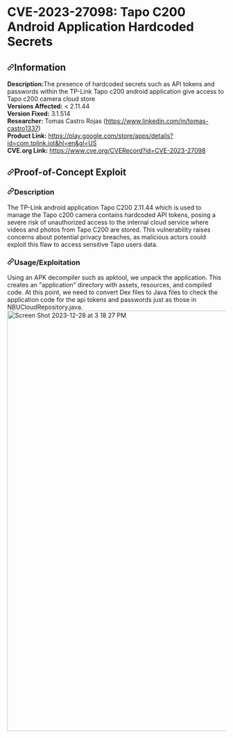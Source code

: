 
<h1>CVE-2023-27098: Tapo C200 Android Application Hardcoded Secrets</h1>
<h2 tabindex="-1" dir="auto"><a id="user-content-information" class="anchor" aria-hidden="true" tabindex="-1" href="#information"><svg class="octicon octicon-link" viewBox="0 0 16 16" version="1.1" width="16" height="16" aria-hidden="true"><path d="m7.775 3.275 1.25-1.25a3.5 3.5 0 1 1 4.95 4.95l-2.5 2.5a3.5 3.5 0 0 1-4.95 0 .751.751 0 0 1 .018-1.042.751.751 0 0 1 1.042-.018 1.998 1.998 0 0 0 2.83 0l2.5-2.5a2.002 2.002 0 0 0-2.83-2.83l-1.25 1.25a.751.751 0 0 1-1.042-.018.751.751 0 0 1-.018-1.042Zm-4.69 9.64a1.998 1.998 0 0 0 2.83 0l1.25-1.25a.751.751 0 0 1 1.042.018.751.751 0 0 1 .018 1.042l-1.25 1.25a3.5 3.5 0 1 1-4.95-4.95l2.5-2.5a3.5 3.5 0 0 1 4.95 0 .751.751 0 0 1-.018 1.042.751.751 0 0 1-1.042.018 1.998 1.998 0 0 0-2.83 0l-2.5 2.5a1.998 1.998 0 0 0 0 2.83Z"></path></svg></a>Information</h2>
<p dir="auto"><strong>Description:</strong>The presence of hardcoded secrets such as API tokens and passwords within the TP-Link Tapo c200 android application give access to Tapo c200 camera cloud store <br>
<strong>Versions Affected:</strong> &lt; 2.11.44 <br>
<strong>Version Fixed:</strong> 3.1.514  <br>
<strong>Researcher:</strong> Tomas Castro Rojas (<a href="https://www.linkedin.com/in/tomas-castro1337/" rel="nofollow">https://www.linkedin.com/in/tomas-castro1337</a>)<br>
<strong>Product Link:</strong> <a href="https://play.google.com/store/apps/details?id=com.tplink.iot&hl=en&gl=US" rel="nofollow">https://play.google.com/store/apps/details?id=com.tplink.iot&hl=en&gl=US</a><br>
<strong>CVE.org Link:</strong> <a href="https://www.cve.org/CVERecord?id=CVE-2023-27098" rel="nofollow">https://www.cve.org/CVERecord?id=CVE-2023-27098</a></p>
<h2 tabindex="-1" dir="auto"><a id="user-content-proof-of-concept-exploit" class="anchor" aria-hidden="true" tabindex="-1" href="#proof-of-concept-exploit"><svg class="octicon octicon-link" viewBox="0 0 16 16" version="1.1" width="16" height="16" aria-hidden="true"><path d="m7.775 3.275 1.25-1.25a3.5 3.5 0 1 1 4.95 4.95l-2.5 2.5a3.5 3.5 0 0 1-4.95 0 .751.751 0 0 1 .018-1.042.751.751 0 0 1 1.042-.018 1.998 1.998 0 0 0 2.83 0l2.5-2.5a2.002 2.002 0 0 0-2.83-2.83l-1.25 1.25a.751.751 0 0 1-1.042-.018.751.751 0 0 1-.018-1.042Zm-4.69 9.64a1.998 1.998 0 0 0 2.83 0l1.25-1.25a.751.751 0 0 1 1.042.018.751.751 0 0 1 .018 1.042l-1.25 1.25a3.5 3.5 0 1 1-4.95-4.95l2.5-2.5a3.5 3.5 0 0 1 4.95 0 .751.751 0 0 1-.018 1.042.751.751 0 0 1-1.042.018 1.998 1.998 0 0 0-2.83 0l-2.5 2.5a1.998 1.998 0 0 0 0 2.83Z"></path></svg></a>Proof-of-Concept Exploit</h2>
<h3 tabindex="-1" dir="auto"><a id="user-content-description" class="anchor" aria-hidden="true" tabindex="-1" href="#description"><svg class="octicon octicon-link" viewBox="0 0 16 16" version="1.1" width="16" height="16" aria-hidden="true"><path d="m7.775 3.275 1.25-1.25a3.5 3.5 0 1 1 4.95 4.95l-2.5 2.5a3.5 3.5 0 0 1-4.95 0 .751.751 0 0 1 .018-1.042.751.751 0 0 1 1.042-.018 1.998 1.998 0 0 0 2.83 0l2.5-2.5a2.002 2.002 0 0 0-2.83-2.83l-1.25 1.25a.751.751 0 0 1-1.042-.018.751.751 0 0 1-.018-1.042Zm-4.69 9.64a1.998 1.998 0 0 0 2.83 0l1.25-1.25a.751.751 0 0 1 1.042.018.751.751 0 0 1 .018 1.042l-1.25 1.25a3.5 3.5 0 1 1-4.95-4.95l2.5-2.5a3.5 3.5 0 0 1 4.95 0 .751.751 0 0 1-.018 1.042.751.751 0 0 1-1.042.018 1.998 1.998 0 0 0-2.83 0l-2.5 2.5a1.998 1.998 0 0 0 0 2.83Z"></path></svg></a>Description</h3>
<p dir="auto"> The TP-Link android application Tapo C200 2.11.44 which is used to manage the Tapo c200 camera contains hardcoded API tokens, posing a severe risk of unauthorized access to the internal cloud service where videos and photos from Tapo C200 are stored. This vulnerability raises concerns about potential privacy breaches, as malicious actors could exploit this flaw to access sensitive Tapo users data.</p>
<h3 tabindex="-1" dir="auto"><a id="user-content-usageexploitation" class="anchor" aria-hidden="true" tabindex="-1" href="#usageexploitation"><svg class="octicon octicon-link" viewBox="0 0 16 16" version="1.1" width="16" height="16" aria-hidden="true"><path d="m7.775 3.275 1.25-1.25a3.5 3.5 0 1 1 4.95 4.95l-2.5 2.5a3.5 3.5 0 0 1-4.95 0 .751.751 0 0 1 .018-1.042.751.751 0 0 1 1.042-.018 1.998 1.998 0 0 0 2.83 0l2.5-2.5a2.002 2.002 0 0 0-2.83-2.83l-1.25 1.25a.751.751 0 0 1-1.042-.018.751.751 0 0 1-.018-1.042Zm-4.69 9.64a1.998 1.998 0 0 0 2.83 0l1.25-1.25a.751.751 0 0 1 1.042.018.751.751 0 0 1 .018 1.042l-1.25 1.25a3.5 3.5 0 1 1-4.95-4.95l2.5-2.5a3.5 3.5 0 0 1 4.95 0 .751.751 0 0 1-.018 1.042.751.751 0 0 1-1.042.018 1.998 1.998 0 0 0-2.83 0l-2.5 2.5a1.998 1.998 0 0 0 0 2.83Z"></path></svg></a>Usage/Exploitation</h3>
<p dir="auto">Using an APK decompiler such as apktool, we unpack the application. This creates an "application" directory with assets, resources, and compiled code. At this point, we need to convert Dex files to Java files to check the application code for the api tokens and passwords just as those in NBUCloudRepository.java.
  <img width="967" alt="Screen Shot 2023-12-28 at 3 18 27 PM" src="https://github.com/c0d3x27/CVEs/assets/3503307/d6ea2989-1954-4afc-b5b5-c21416cbd1b4">

</p>
